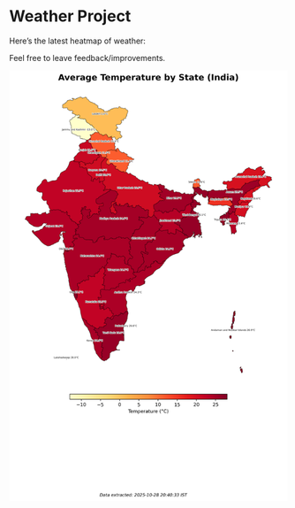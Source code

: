 # Weather Project

Here’s the latest heatmap of weather:

Feel free to leave feedback/improvements.

![India Heatmap](docs/assets/india_heatmap.png?v=00DCEB)

